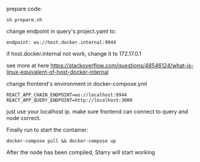 prepare code:

```
sh prepare.sh
```

change endpoint in query's project.yaml to:

```
endpoint: ws://host.docker.internal:9944
```

if host.docker.internal not work, change it to 172.17.0.1

see more at here https://stackoverflow.com/questions/48546124/what-is-linux-equivalent-of-host-docker-internal

change frontend's environment in docker-compose.yml
```
REACT_APP_CHAIN_ENDPOINT=ws://localhost:9944
REACT_APP_QUERY_ENDPOINT=http://localhost:3000
```
just use your localhost ip.
make sure frontend can connect to query and node correct.

Finally run to start the container:

```
docker-compose pull && docker-compose up
```

After the node has been compiled, Starry will start working